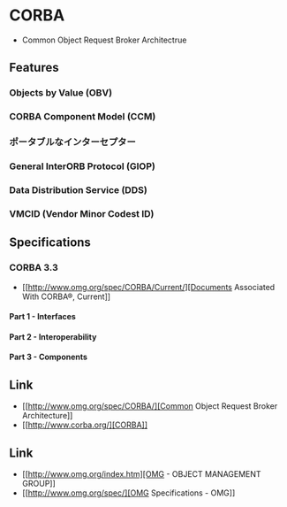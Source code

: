 # CORBA
- Common Object Request Broker Architectrue
## Features
### Objects by Value (OBV)
### CORBA Component Model (CCM)
### ポータブルなインターセプター
### General InterORB Protocol (GIOP)
### Data Distribution Service (DDS)
### VMCID (Vendor Minor Codest ID)
## Specifications
### CORBA 3.3
- [[http://www.omg.org/spec/CORBA/Current/][Documents Associated With CORBA®, Current]]
#### Part 1 - Interfaces
#### Part 2 - Interoperability
#### Part 3 - Components
## Link
- [[http://www.omg.org/spec/CORBA/][Common Object Request Broker Architecture]]
- [[http://www.corba.org/][CORBA]]
## Link
- [[http://www.omg.org/index.htm][OMG - OBJECT MANAGEMENT GROUP]]
- [[http://www.omg.org/spec/][OMG Specifications - OMG]]

